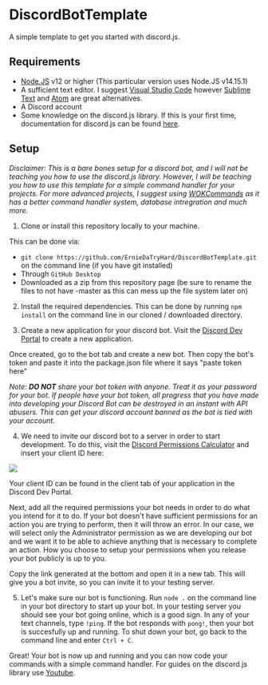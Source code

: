 # DiscordBotTemplate

A simple template to get you started with discord.js.

## Requirements

* [Node.JS](https://nodejs.org/ "Node.JS") v12 or higher (This particular version uses Node.JS v14.15.1)
* A sufficient text editor. I suggest [Visual Studio Code](https://code.visualstudio.com/ "Visual Studio Code") however [Sublime Text](https://www.sublimetext.com/ "Sublime Text") and [Atom](https://atom.io/ "Atom") are great alternatives.
* A Discord account
* Some knowledge on the discord.js library. If this is your first time, documentation for discord.js can be found [here](https://discord.js.org/#/docs/main/stable/general/welcome "here").

## Setup

_Disclaimer: This is a bare bones setup for a discord bot, and I will not be teaching you how to use the discord.js library. However, I will be teaching you how to use this template for a simple command handler for your projects. For more advanced projects, I suggest using [WOKCommands](https://github.com/AlexzanderFlores/WOKCommands "WOKCommands") as it has a better command handler system, database intregration and much more._

1. Clone or install this repository locally to your machine.

This can be done via:
- `git clone https://github.com/ErnieDaTryHard/DiscordBotTemplate.git` on the command line (if you have git installed)
- Through `GitHub Desktop`
- Downloaded as a zip from this repository page (be sure to rename the files to not have -master as this can mess up the file system later on)
 
2. Install the required dependencies. This can be done by running `npm install` on the command line in our cloned / downloaded directory.

3. Create a new application for your discord bot. Visit the [Discord Dev Portal](https://discord.com/developers/applications "Discord Dev Portal") to create a new application.

Once created, go to the bot tab and create a new bot. Then copy the bot's token and paste it into the package.json file where it says "paste token here"

_Note: __DO NOT__ share your bot token with anyone. Treat it as your password for your bot. If people have your bot token, all progress that you have made into developing your Discord Bot can be destroyed in an instant with API abusers. This can get your discord account banned as the bot is tied with your account._

4. We need to invite our discord bot to a server in order to start development. To do this, visit the [Discord Permissions Calculator](https://discordapi.com/permissions.html "Discord Permissions Calculator") and insert your client ID here: 

![](https://i.imgur.com/MxORJkG.png)

Your client ID can be found in the client tab of your application in the Discord Dev Portal.

Next, add all the required permissions your bot needs in order to do what you intend for it to do. If your bot doesn't have sufficient permissions for an action you are trying to perform, then it will throw an error. In our case, we will select only the Administrator permission as we are developing our bot and we want it to be able to achieve anything that is necessary to complete an action. How you choose to setup your permissions when you release your bot publicly is up to you.

Copy the link generated at the bottom and open it in a new tab. This will give you a bot invite, so you can invite it to your testing server.

5. Let's make sure our bot is functioning. Run `node .` on the command line in your bot directory to start up your bot. In your testing server you should see your bot going online, which is a good sign. In any of your text channels, type `!ping`. If the bot responds with `pong!`, then your bot is succesfully up and running. To shut down your bot, go back to the command line and enter `Ctrl + C`.

Great! Your bot is now up and running and you can now code your commands with a simple command handler. For guides on the discord.js library use [Youtube](https://www.youtube.com/results?search_query=discord.js+bot+tutorial "Youtube"). 






